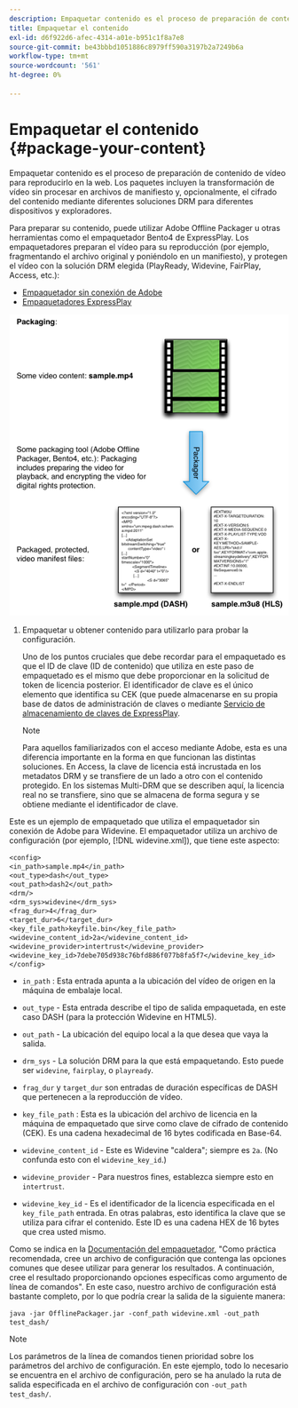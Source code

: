```yaml
---
description: Empaquetar contenido es el proceso de preparación de contenido de vídeo para reproducirlo en la web. Los paquetes incluyen la transformación de vídeo sin procesar en archivos de manifiesto y, opcionalmente, el cifrado del contenido mediante diferentes soluciones DRM para diferentes dispositivos y exploradores.
title: Empaquetar el contenido
exl-id: d6f922d6-afec-4314-a01e-b951c1f8a7e8
source-git-commit: be43bbbd1051886c8979ff590a3197b2a7249b6a
workflow-type: tm+mt
source-wordcount: '561'
ht-degree: 0%

---
```


# Empaquetar el contenido {#package-your-content}

Empaquetar contenido es el proceso de preparación de contenido de vídeo para reproducirlo en la web. Los paquetes incluyen la transformación de vídeo sin procesar en archivos de manifiesto y, opcionalmente, el cifrado del contenido mediante diferentes soluciones DRM para diferentes dispositivos y exploradores.

Para preparar su contenido, puede utilizar Adobe Offline Packager u otras herramientas como el empaquetador Bento4 de ExpressPlay. Los empaquetadores preparan el vídeo para su reproducción (por ejemplo, fragmentando el archivo original y poniéndolo en un manifiesto), y protegen el vídeo con la solución DRM elegida (PlayReady, Widevine, FairPlay, Access, etc.):

* [Empaquetador sin conexión de Adobe](https://helpx.adobe.com/content/dam/help/en/primetime/guides/offline_packager_getting_started.pdf)
* [Empaquetadores ExpressPlay](https://www.expressplay.com/developer/packaging-tools/)

<!--<a id="fig_jbn_fw5_xw"></a>-->

![](assets/pkg_lic_play_web.png)

1. Empaquetar u obtener contenido para utilizarlo para probar la configuración.

   Uno de los puntos cruciales que debe recordar para el empaquetado es que el ID de clave (ID de contenido) que utiliza en este paso de empaquetado es el mismo que debe proporcionar en la solicitud de token de licencia posterior. El identificador de clave es el único elemento que identifica su CEK (que puede almacenarse en su propia base de datos de administración de claves o mediante [Servicio de almacenamiento de claves de ExpressPlay](https://www.expressplay.com/developer/key-storage/).

   >[!NOTE]
   >
   >Para aquellos familiarizados con el acceso mediante Adobe, esta es una diferencia importante en la forma en que funcionan las distintas soluciones. En Access, la clave de licencia está incrustada en los metadatos DRM y se transfiere de un lado a otro con el contenido protegido. En los sistemas Multi-DRM que se describen aquí, la licencia real no se transfiere, sino que se almacena de forma segura y se obtiene mediante el identificador de clave.

<!--<a id="example_52AF76B730174B79B6088280FCDF126D"></a>-->

Este es un ejemplo de empaquetado que utiliza el empaquetador sin conexión de Adobe para Widevine. El empaquetador utiliza un archivo de configuración (por ejemplo, [!DNL widevine.xml]), que tiene este aspecto:

```
<config> 
<in_path>sample.mp4</in_path> 
<out_type>dash</out_type> 
<out_path>dash2</out_path> 
<drm/> 
<drm_sys>widevine</drm_sys> 
<frag_dur>4</frag_dur> 
<target_dur>6</target_dur> 
<key_file_path>keyfile.bin</key_file_path> 
<widevine_content_id>2a</widevine_content_id> 
<widevine_provider>intertrust</widevine_provider> 
<widevine_key_id>7debe705d938c76bfd886f077b8fa5f7</widevine_key_id> 
</config>
```

* `in_path` : Esta entrada apunta a la ubicación del vídeo de origen en la máquina de embalaje local.
* `out_type` - Esta entrada describe el tipo de salida empaquetada, en este caso DASH (para la protección Widevine en HTML5).
* `out_path` - La ubicación del equipo local a la que desea que vaya la salida.
* `drm_sys` - La solución DRM para la que está empaquetando. Esto puede ser `widevine`, `fairplay`, o `playready`.

* `frag_dur` y `target_dur` son entradas de duración específicas de DASH que pertenecen a la reproducción de vídeo.

* `key_file_path` : Esta es la ubicación del archivo de licencia en la máquina de empaquetado que sirve como clave de cifrado de contenido (CEK). Es una cadena hexadecimal de 16 bytes codificada en Base-64.
* `widevine_content_id` - Este es Widevine &quot;caldera&quot;; siempre es `2a`. (No confunda esto con el `widevine_key_id`.)

* `widevine_provider` - Para nuestros fines, establezca siempre esto en `intertrust`.

* `widevine_key_id` - Es el identificador de la licencia especificada en el `key_file_path` entrada. En otras palabras, esto identifica la clave que se utiliza para cifrar el contenido. Este ID es una cadena HEX de 16 bytes que crea usted mismo.

Como se indica en la [Documentación del empaquetador](https://helpx.adobe.com/content/dam/help/en/primetime/guides/offline_packager_getting_started.pdf), &quot;Como práctica recomendada, cree un archivo de configuración que contenga las opciones comunes que desee utilizar para generar los resultados. A continuación, cree el resultado proporcionando opciones específicas como argumento de línea de comandos&quot;. En este caso, nuestro archivo de configuración está bastante completo, por lo que podría crear la salida de la siguiente manera:

```
java -jar OfflinePackager.jar -conf_path widevine.xml -out_path test_dash/ 
```

>[!NOTE]
>
>Los parámetros de la línea de comandos tienen prioridad sobre los parámetros del archivo de configuración. En este ejemplo, todo lo necesario se encuentra en el archivo de configuración, pero se ha anulado la ruta de salida especificada en el archivo de configuración con `-out_path test_dash/`.
